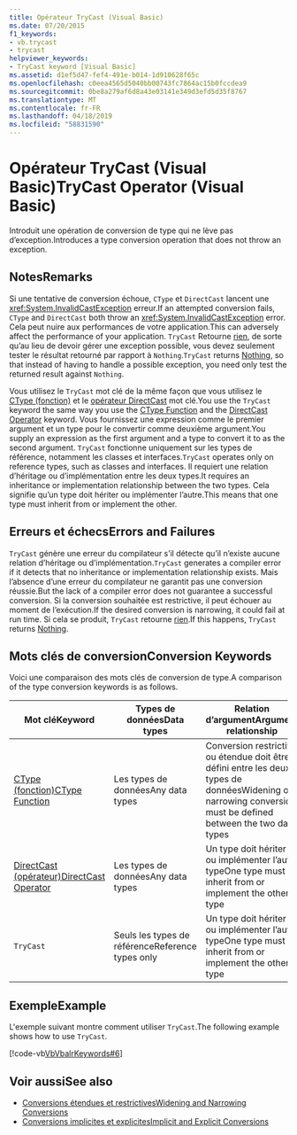 ```yaml
---
title: Opérateur TryCast (Visual Basic)
ms.date: 07/20/2015
f1_keywords:
- vb.trycast
- trycast
helpviewer_keywords:
- TryCast keyword [Visual Basic]
ms.assetid: d1ef5d47-fef4-491e-b014-1d910628f65c
ms.openlocfilehash: c0eea4565d5040bb00743fc7864ac15b0fccdea9
ms.sourcegitcommit: 0be8a279af6d8a43e03141e349d3efd5d35f8767
ms.translationtype: MT
ms.contentlocale: fr-FR
ms.lasthandoff: 04/18/2019
ms.locfileid: "58831590"
---
```

# <a name="trycast-operator-visual-basic"></a><span data-ttu-id="40897-102">Opérateur TryCast (Visual Basic)</span><span class="sxs-lookup"><span data-stu-id="40897-102">TryCast Operator (Visual Basic)</span></span>
<span data-ttu-id="40897-103">Introduit une opération de conversion de type qui ne lève pas d’exception.</span><span class="sxs-lookup"><span data-stu-id="40897-103">Introduces a type conversion operation that does not throw an exception.</span></span>  
  
## <a name="remarks"></a><span data-ttu-id="40897-104">Notes</span><span class="sxs-lookup"><span data-stu-id="40897-104">Remarks</span></span>  
 <span data-ttu-id="40897-105">Si une tentative de conversion échoue, `CType` et `DirectCast` lancent une <xref:System.InvalidCastException> erreur.</span><span class="sxs-lookup"><span data-stu-id="40897-105">If an attempted conversion fails, `CType` and `DirectCast` both throw an <xref:System.InvalidCastException> error.</span></span> <span data-ttu-id="40897-106">Cela peut nuire aux performances de votre application.</span><span class="sxs-lookup"><span data-stu-id="40897-106">This can adversely affect the performance of your application.</span></span> <span data-ttu-id="40897-107">`TryCast` Retourne [rien](../../../visual-basic/language-reference/nothing.md), de sorte qu’au lieu de devoir gérer une exception possible, vous devez seulement tester le résultat retourné par rapport à `Nothing`.</span><span class="sxs-lookup"><span data-stu-id="40897-107">`TryCast` returns [Nothing](../../../visual-basic/language-reference/nothing.md), so that instead of having to handle a possible exception, you need only test the returned result against `Nothing`.</span></span>  
  
 <span data-ttu-id="40897-108">Vous utilisez le `TryCast` mot clé de la même façon que vous utilisez le [CType (fonction)](../../../visual-basic/language-reference/functions/ctype-function.md) et le [opérateur DirectCast](../../../visual-basic/language-reference/operators/directcast-operator.md) mot clé.</span><span class="sxs-lookup"><span data-stu-id="40897-108">You use the `TryCast` keyword the same way you use the [CType Function](../../../visual-basic/language-reference/functions/ctype-function.md) and the [DirectCast Operator](../../../visual-basic/language-reference/operators/directcast-operator.md) keyword.</span></span> <span data-ttu-id="40897-109">Vous fournissez une expression comme le premier argument et un type pour le convertir comme deuxième argument.</span><span class="sxs-lookup"><span data-stu-id="40897-109">You supply an expression as the first argument and a type to convert it to as the second argument.</span></span> <span data-ttu-id="40897-110">`TryCast` fonctionne uniquement sur les types de référence, notamment les classes et interfaces.</span><span class="sxs-lookup"><span data-stu-id="40897-110">`TryCast` operates only on reference types, such as classes and interfaces.</span></span> <span data-ttu-id="40897-111">Il requiert une relation d’héritage ou d’implémentation entre les deux types.</span><span class="sxs-lookup"><span data-stu-id="40897-111">It requires an inheritance or implementation relationship between the two types.</span></span> <span data-ttu-id="40897-112">Cela signifie qu’un type doit hériter ou implémenter l’autre.</span><span class="sxs-lookup"><span data-stu-id="40897-112">This means that one type must inherit from or implement the other.</span></span>  
  
## <a name="errors-and-failures"></a><span data-ttu-id="40897-113">Erreurs et échecs</span><span class="sxs-lookup"><span data-stu-id="40897-113">Errors and Failures</span></span>  
 <span data-ttu-id="40897-114">`TryCast` génère une erreur du compilateur s’il détecte qu’il n’existe aucune relation d’héritage ou d’implémentation.</span><span class="sxs-lookup"><span data-stu-id="40897-114">`TryCast` generates a compiler error if it detects that no inheritance or implementation relationship exists.</span></span> <span data-ttu-id="40897-115">Mais l’absence d’une erreur du compilateur ne garantit pas une conversion réussie.</span><span class="sxs-lookup"><span data-stu-id="40897-115">But the lack of a compiler error does not guarantee a successful conversion.</span></span> <span data-ttu-id="40897-116">Si la conversion souhaitée est restrictive, il peut échouer au moment de l’exécution.</span><span class="sxs-lookup"><span data-stu-id="40897-116">If the desired conversion is narrowing, it could fail at run time.</span></span> <span data-ttu-id="40897-117">Si cela se produit, `TryCast` retourne [rien](../../../visual-basic/language-reference/nothing.md).</span><span class="sxs-lookup"><span data-stu-id="40897-117">If this happens, `TryCast` returns [Nothing](../../../visual-basic/language-reference/nothing.md).</span></span>  
  
## <a name="conversion-keywords"></a><span data-ttu-id="40897-118">Mots clés de conversion</span><span class="sxs-lookup"><span data-stu-id="40897-118">Conversion Keywords</span></span>  
 <span data-ttu-id="40897-119">Voici une comparaison des mots clés de conversion de type.</span><span class="sxs-lookup"><span data-stu-id="40897-119">A comparison of the type conversion keywords is as follows.</span></span>  
  
|<span data-ttu-id="40897-120">Mot clé</span><span class="sxs-lookup"><span data-stu-id="40897-120">Keyword</span></span>|<span data-ttu-id="40897-121">Types de données</span><span class="sxs-lookup"><span data-stu-id="40897-121">Data types</span></span>|<span data-ttu-id="40897-122">Relation d’argument</span><span class="sxs-lookup"><span data-stu-id="40897-122">Argument relationship</span></span>|<span data-ttu-id="40897-123">Échec d’exécution</span><span class="sxs-lookup"><span data-stu-id="40897-123">Run-time failure</span></span>|  
|---|---|---|---|  
|[<span data-ttu-id="40897-124">CType (fonction)</span><span class="sxs-lookup"><span data-stu-id="40897-124">CType Function</span></span>](../../../visual-basic/language-reference/functions/ctype-function.md)|<span data-ttu-id="40897-125">Les types de données</span><span class="sxs-lookup"><span data-stu-id="40897-125">Any data types</span></span>|<span data-ttu-id="40897-126">Conversion restrictive ou étendue doit être défini entre les deux types de données</span><span class="sxs-lookup"><span data-stu-id="40897-126">Widening or narrowing conversion must be defined between the two data types</span></span>|<span data-ttu-id="40897-127">Lève <xref:System.InvalidCastException></span><span class="sxs-lookup"><span data-stu-id="40897-127">Throws <xref:System.InvalidCastException></span></span>|  
|[<span data-ttu-id="40897-128">DirectCast (opérateur)</span><span class="sxs-lookup"><span data-stu-id="40897-128">DirectCast Operator</span></span>](../../../visual-basic/language-reference/operators/directcast-operator.md)|<span data-ttu-id="40897-129">Les types de données</span><span class="sxs-lookup"><span data-stu-id="40897-129">Any data types</span></span>|<span data-ttu-id="40897-130">Un type doit hériter ou implémenter l’autre type</span><span class="sxs-lookup"><span data-stu-id="40897-130">One type must inherit from or implement the other type</span></span>|<span data-ttu-id="40897-131">Lève <xref:System.InvalidCastException></span><span class="sxs-lookup"><span data-stu-id="40897-131">Throws <xref:System.InvalidCastException></span></span>|  
|`TryCast`|<span data-ttu-id="40897-132">Seuls les types de référence</span><span class="sxs-lookup"><span data-stu-id="40897-132">Reference types only</span></span>|<span data-ttu-id="40897-133">Un type doit hériter ou implémenter l’autre type</span><span class="sxs-lookup"><span data-stu-id="40897-133">One type must inherit from or implement the other type</span></span>|<span data-ttu-id="40897-134">Retourne [Nothing](../../../visual-basic/language-reference/nothing.md)</span><span class="sxs-lookup"><span data-stu-id="40897-134">Returns [Nothing](../../../visual-basic/language-reference/nothing.md)</span></span>|  
  
## <a name="example"></a><span data-ttu-id="40897-135">Exemple</span><span class="sxs-lookup"><span data-stu-id="40897-135">Example</span></span>  
 <span data-ttu-id="40897-136">L'exemple suivant montre comment utiliser `TryCast`.</span><span class="sxs-lookup"><span data-stu-id="40897-136">The following example shows how to use `TryCast`.</span></span>  
  
 [!code-vb[VbVbalrKeywords#6](~/samples/snippets/visualbasic/VS_Snippets_VBCSharp/VbVbalrKeywords/VB/Class1.vb#6)]  
  
## <a name="see-also"></a><span data-ttu-id="40897-137">Voir aussi</span><span class="sxs-lookup"><span data-stu-id="40897-137">See also</span></span>

- [<span data-ttu-id="40897-138">Conversions étendues et restrictives</span><span class="sxs-lookup"><span data-stu-id="40897-138">Widening and Narrowing Conversions</span></span>](../../../visual-basic/programming-guide/language-features/data-types/widening-and-narrowing-conversions.md)
- [<span data-ttu-id="40897-139">Conversions implicites et explicites</span><span class="sxs-lookup"><span data-stu-id="40897-139">Implicit and Explicit Conversions</span></span>](../../../visual-basic/programming-guide/language-features/data-types/implicit-and-explicit-conversions.md)
